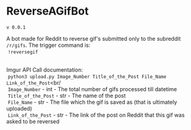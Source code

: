 # ReverseAGifBot
`v 0.0.1`

A bot made for Reddit to reverse gif's submitted only to the subreddit `/r/gifs`. The trigger command is:<br/>
&nbsp;`!reversegif`<br/><br/>

Imgur API Call documentation:<br>
&nbsp;`python3 upload.py Image_Number Title_of_the_Post File_Name Link_of_the_Post`<br/<br/>
&nbsp;`Image_Number` - int - The total number of gifs processed till datetime<br/>
&nbsp;`Title_of_the_Post` - str - The name of the post<br/>
&nbsp;`File_Name` - str - The file which the gif is saved as (that is ultimately uploaded)<br/>
&nbsp;`Link_of_the_Post` - str - The link of the post on Reddit that this gif was asked to be reversed

